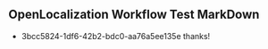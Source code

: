 ## OpenLocalization Workflow Test MarkDown
* 3bcc5824-1df6-42b2-bdc0-aa76a5ee135e thanks!

<!--HONumber=Jul16_HO5-->



